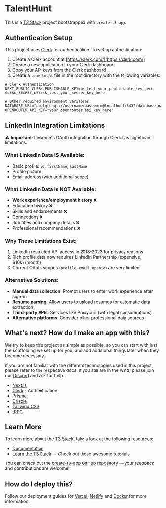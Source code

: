 # TalentHunt

This is a [T3 Stack](https://create.t3.gg/) project bootstrapped with `create-t3-app`.

## Authentication Setup

This project uses [Clerk](https://clerk.com/) for authentication. To set up authentication:

1. Create a Clerk account at [https://clerk.com/](https://clerk.com/)
2. Create a new application in your Clerk dashboard
3. Copy your API keys from the Clerk dashboard
4. Create a `.env.local` file in the root directory with the following variables:

```env
# Clerk Authentication
NEXT_PUBLIC_CLERK_PUBLISHABLE_KEY=pk_test_your_publishable_key_here
CLERK_SECRET_KEY=sk_test_your_secret_key_here

# Other required environment variables
DATABASE_URL="postgresql://username:password@localhost:5432/database_name"
OPENROUTER_API_KEY="your_openrouter_api_key_here"
```

## LinkedIn Integration Limitations

⚠️ **Important**: LinkedIn's OAuth integration through Clerk has significant limitations:

### What LinkedIn Data IS Available:

- Basic profile: `id`, `firstName`, `lastName`
- Profile picture
- Email address (with additional scope)

### What LinkedIn Data is NOT Available:

- **Work experience/employment history** ❌
- Education history ❌
- Skills and endorsements ❌
- Connections ❌
- Job titles and company details ❌
- Professional recommendations ❌

### Why These Limitations Exist:

1. LinkedIn restricted API access in 2018-2023 for privacy reasons
2. Rich profile data now requires LinkedIn Partnership (expensive, $10k+/month)
3. Current OAuth scopes (`profile`, `email`, `openid`) are very limited

### Alternative Solutions:

- **Manual data collection**: Prompt users to enter work experience after sign-in
- **Resume parsing**: Allow users to upload resumes for automatic data extraction
- **Third-party APIs**: Services like Proxycurl (with legal considerations)
- **Alternative platforms**: Consider other professional data sources

## What's next? How do I make an app with this?

We try to keep this project as simple as possible, so you can start with just the scaffolding we set up for you, and add additional things later when they become necessary.

If you are not familiar with the different technologies used in this project, please refer to the respective docs. If you still are in the wind, please join our [Discord](https://t3.gg/discord) and ask for help.

- [Next.js](https://nextjs.org)
- [Clerk](https://clerk.com) - Authentication
- [Prisma](https://prisma.io)
- [Drizzle](https://orm.drizzle.team)
- [Tailwind CSS](https://tailwindcss.com)
- [tRPC](https://trpc.io)

## Learn More

To learn more about the [T3 Stack](https://create.t3.gg/), take a look at the following resources:

- [Documentation](https://create.t3.gg/)
- [Learn the T3 Stack](https://create.t3.gg/en/faq#what-learning-resources-are-currently-available) — Check out these awesome tutorials

You can check out the [create-t3-app GitHub repository](https://github.com/t3-oss/create-t3-app) — your feedback and contributions are welcome!

## How do I deploy this?

Follow our deployment guides for [Vercel](https://create.t3.gg/en/deployment/vercel), [Netlify](https://create.t3.gg/en/deployment/netlify) and [Docker](https://create.t3.gg/en/deployment/docker) for more information.
